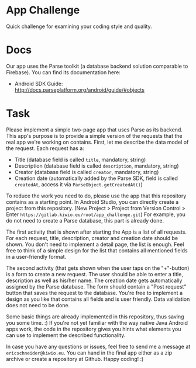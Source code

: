 # App Challenge

Quick challenge for examining your coding style and quality.


# Docs
Our app uses the Parse toolkit (a database backend solution comparable to Firebase). You can find its documentation here:
- Android SDK Guide: http://docs.parseplatform.org/android/guide/#objects


# Task
Please implement a simple two-page app that uses Parse as its backend. This app's purpose is to provide a simple version of the requests that the real app we're working on contains.  First, let me describe the data model of the request. Each request has a: 
- Title (database field is called `title`, mandatory, string)
- Description (database field is called `description`, mandatory, string)
- Creator (database field is called `creator`, mandatory, string)
- Creation date (automatically added by the Parse SDK, field is called `createdAt`, access it via `ParseObject.getCreatedAt()`)

To reduce the work you need to do, please use the app that this repository contains as a starting point. In Android Studio, you can directly create a project from this repository. (New Project > Project from Version Control > Enter `https://gitlab.kiwio.eu/root/app_challenge.git`) For example, you do not need to create a Parse database, this part is already done.

The first activity that is shown after starting the App is a list of all requests. For each request, title, description, creator and creation date should be shown. You don't need to implement a detail page, the list is enough. Feel free to think of a simple design for the list that contains all mentioned fields in a user-friendly format. 

The second activity (that gets shown when the user taps on the "+"-button) is a form to create a new request. The user should be able to enter a title, description as well as his/her name. The creation date gets automatically assigned by the Parse database. The form should contain a "Post request" button that saves the request to the database. You're free to implement a design as you like that contains all fields and is user friendly. Data validation does not need to be done.

Some basic things are already implemented in this repository, thus saving you some time. :) If you're not yet familiar with the way native Java Android apps work, the code in the repository gives you hints what elements you can use to implement the described functionality.

In case you have any questions or issues, feel free to send me a message at `ericschneider@kiwio.eu`. You can hand in the final app either as a zip archive or create a repository at Github. Happy coding! :)
